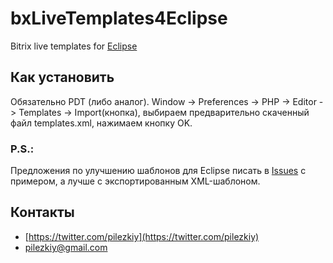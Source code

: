 # bxLiveTemplates4Eclipse

Bitrix live templates for [Eclipse](http://www.eclipse.org/)

## Как установить
Обязательно PDT (либо аналог).
Window -> Preferences -> PHP -> Editor -> Templates -> Import(кнопка), выбираем предварительно скаченный файл templates.xml, нажимаем кнопку OK.

### P.S.:
Предложения по улучшению шаблонов для Eclipse писать в [Issues](https://github.com/pilezkiy/bxLiveTemplates4Eclipse/issues) с примером, а лучше с экспортированным XML-шаблоном.

## Контакты
+ [https://twitter.com/pilezkiy](https://twitter.com/pilezkiy)
+ pilezkiy@gmail.com
